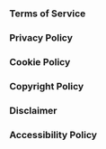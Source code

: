### Terms of Service


### Privacy Policy 


### Cookie Policy


### Copyright Policy


### Disclaimer


### Accessibility Policy
